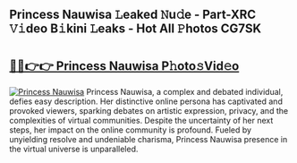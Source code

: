 ## Princess Nauwisa 𝙻eaked 𝙽u𝚍e - Part-XRC 𝚅𝚒deo B𝚒kini 𝙻eaks - Hot All 𝙿hotos CG7SK

# <h2><a href="http://ld1qdd.urlbe.top/?page=Princess+Nauwisa">🔗🔗👉👉 Princess Nauwisa P𝚑oto𝚜Vid𝚎o</a></h2>

[![Princess Nauwisa](https://i.imgur.com/eBuTRDB.gif)](http://ld1qdd.urlbe.top/?page=Princess+Nauwisa)
Princess Nauwisa, a complex and debated individual, defies easy description. Her distinctive online persona has captivated and provoked viewers, sparking debates on artistic expression, privacy, and the complexities of virtual communities. Despite the uncertainty of her next steps, her impact on the online community is profound. Fueled by unyielding resolve and undeniable charisma, Princess Nauwisa presence in the virtual universe is unparalleled.
